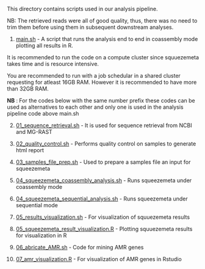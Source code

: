 This directory contains scripts used in our analysis pipeline.

NB: The retrieved reads were all of good quality, thus, there was no need to trim them before using them in subsequent downstream analyses.

1. [main.sh](main.sh) - A script that runs the analysis end to end in coassembly mode plotting all results in R. 

It is recommended to run the code on a compute cluster since squuezemeta takes time and is resource intensive.

You are recommended to run with a job schedular in a shared cluster requesting for atleast 16GB RAM. However it is recommended to have more than 32GB RAM.

**NB** : For the codes below with the same number prefix these codes can be used as alternatives to each other and only one is used in the analysis pipeline code above main.sh


2. [01_sequence_retrieval.sh](01_sequence_retrieval.sh) - It is used for sequence  retrieval from NCBI and MG-RAST

3. [02_quality_control.sh](02_quality_control.sh) - Performs quality control on samples to generate html report

4. [03_samples_file_prep.sh](03_samples_file_prep.sh) - Used to prepare a samples file an input for squeezemeta

5. [04_squeezemeta_coassembly_analysis.sh](04_squeezemeta_coassembly_analysis.sh) - Runs squeezemeta under 
coassembly mode

6. [04_squeezemeta_sequential_analysis.sh](04_squeezemeta_sequential_analysis.sh) - Runs squeezemeta under 
sequential mode

7. [05_results_visualization.sh](05_results_visualization.sh) - For visualization of squuezemeta results  

8. [05_squeezemeta_result_visualization.R](05_squeezemeta_result_visualization.R ) - Plotting squuezemeta results for visualization in R

9. [06_abricate_AMR.sh](06_abricate_AMR.sh) - Code for mining AMR genes

10. [07_amr_visualization.R](07_amr_visualization.R) - For visualization of AMR genes in Rstudio

